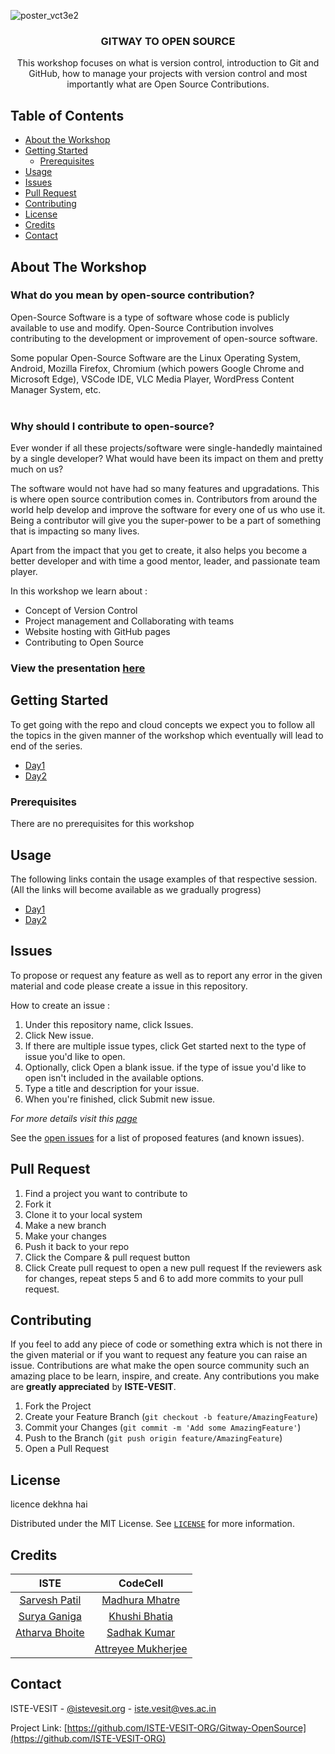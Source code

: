 ![poster_vct3e2](https://user-images.githubusercontent.com/92196450/224659655-ab758301-75a9-4b7e-97eb-d75eba18ea50.png)


<p align="center">
  <h3 align="center">GITWAY TO OPEN SOURCE</h3>

  <p align="center">
    This workshop focuses on what is version control, introduction to Git and GitHub, how to manage your projects with version control and most importantly what are Open Source Contributions.
    <br />
  </p>
</p>

<!-- TABLE OF CONTENTS -->

## Table of Contents

-   [About the Workshop](#about-the-workshop)
-   [Getting Started](#getting-started)
    -   [Prerequisites](#prerequisites)
-   [Usage](#usage)
-   [Issues](#issues)
-   [Pull Request](#pull-request)
-   [Contributing](#contributing)
-   [License](#license)
-   [Credits](#credits)
-   [Contact](#contact)

<!-- ABOUT THE PROJECT -->

## About The Workshop

### What do you mean by open-source contribution?

Open-Source Software is a type of software whose code is publicly available to use and modify. Open-Source Contribution involves contributing to the development or improvement of open-source software.

Some popular Open-Source Software are the Linux Operating System, Android, Mozilla Firefox, Chromium (which powers Google Chrome and Microsoft Edge), VSCode IDE, VLC Media Player, WordPress Content Manager System, etc.
<br /><br />

### Why should I contribute to open-source?

Ever wonder if all these projects/software were single-handedly maintained by a single developer?
What would have been its impact on them and pretty much on us?

The software would not have had so many features and upgradations. This is where open source contribution comes in. Contributors from around the world help develop and improve the software for every one of us who use it. Being a contributor will give you the super-power to be a part of something that is impacting so many lives.

Apart from the impact that you get to create, it also helps you become a better developer and with time a good mentor, leader, and passionate team player.

In this workshop we learn about :

-   Concept of Version Control
-   Project management and Collaborating with teams
-   Website hosting with GitHub pages
-   Contributing to Open Source
 
### View the presentation [here](https://www.canva.com/design/DAFJ4NHrqmc/FLf22F9cqI2M9SAUOvJ7qw/view?utm_content=DAFJ4NHrqmc&utm_campaign=designshare&utm_medium=link&utm_source=publishsharelink)

<!-- GETTING STARTED -->

## Getting Started

To get going with the repo and cloud concepts we expect you to follow all the topics in the given manner of the workshop which eventually will lead to end of the series.

-   [Day1](https://github.com/ISTE-VESIT-ORG/Gitway-OpenSource/tree/day-1#day-1)
-   [Day2](https://github.com/ISTE-VESIT-ORG/Gitway-OpenSource/tree/day-2#day-2)

### Prerequisites

<p>There are no prerequisites for this workshop</p>
  
## Usage

The following links contain the usage examples of that respective session.(All the links will become available as we gradually progress)

-   [Day1](https://github.com/ISTE-VESIT-ORG/Gitway-OpenSource/tree/day-1#day-1)
-   [Day2](https://github.com/ISTE-VESIT-ORG/Gitway-OpenSource/tree/day-2#day-2)

<!-- ISSUES -->

## Issues

To propose or request any feature as well as to report any error in the given material and code please create a issue in this repository.

How to create an issue :

1. Under this repository name, click Issues.
2. Click New issue.
3. If there are multiple issue types, click Get started next to the type of issue you'd like to open.
4. Optionally, click Open a blank issue. if the type of issue you'd like to open isn't included in the available options.
5. Type a title and description for your issue.
6. When you're finished, click Submit new issue.

_For more details visit this [page](https://docs.github.com/en/free-pro-team@latest/github/managing-your-work-on-github/creating-an-issue)_

See the [open issues](https://github.com/ISTE-VESIT-ORG/Gitway-OpenSource/issues) for a list of proposed features (and known issues).

## Pull Request

1. Find a project you want to contribute to
2. Fork it
3. Clone it to your local system
4. Make a new branch
5. Make your changes
6. Push it back to your repo
7. Click the Compare & pull request button
8. Click Create pull request to open a new pull request
   If the reviewers ask for changes, repeat steps 5 and 6 to add more commits to your pull request.

<!-- CONTRIBUTING -->

## Contributing

If you feel to add any piece of code or something extra which is not there in the given material or if you want to request any feature you can raise an issue.
Contributions are what make the open source community such an amazing place to be learn, inspire, and create. Any contributions you make are **greatly appreciated** by **ISTE-VESIT**.

1. Fork the Project
2. Create your Feature Branch (`git checkout -b feature/AmazingFeature`)
3. Commit your Changes (`git commit -m 'Add some AmazingFeature'`)
4. Push to the Branch (`git push origin feature/AmazingFeature`)
5. Open a Pull Request

<!-- LICENSE -->

## License

licence dekhna hai

Distributed under the MIT License. See [`LICENSE`](https://github.com/ISTE-VESIT-ORG/Gitway-OpenSource/blob/main/LICENSE) for more information.

<!-- CREDITS -->

## Credits
|ISTE|CodeCell|
|:--------------------:|:--------------------:|
|[Sarvesh Patil](https://github.com/sarvesh2902)|[Madhura Mhatre](https://github.com/madorwhat)|
|[Surya Ganiga](https://github.com/satts27)|[Khushi Bhatia](https://github.com/Khushi-Bhatia)|
|[Atharva Bhoite](https://github.com/atharvabhoite7)|[Sadhak Kumar](https://github.com/SadhakKumar)|
||[Attreyee Mukherjee](https://github.com/a-muk)|


<!-- CONTACT -->

## Contact

ISTE-VESIT - [@istevesit.org](http://www.istevesit.org) - iste.vesit@ves.ac.in

Project Link: [https://github.com/ISTE-VESIT-ORG/Gitway-OpenSource](https://github.com/ISTE-VESIT-ORG)
